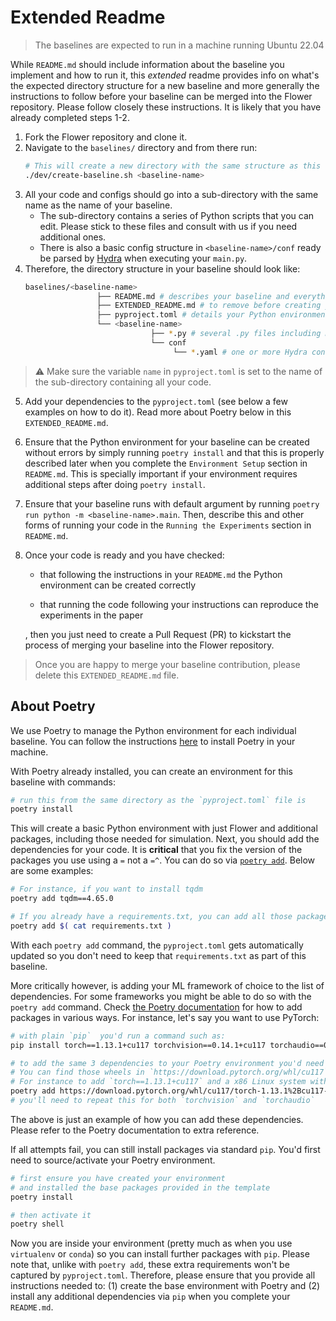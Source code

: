 # Extended Readme

> The baselines are expected to run in a machine running Ubuntu 22.04

While `README.md` should include information about the baseline you implement and how to run it, this _extended_ readme provides info on what's the expected directory structure for a new baseline and more generally the instructions to follow before your baseline can be merged into the Flower repository. Please follow closely these instructions. It is likely that you have already completed steps 1-2.

1. Fork the Flower repository and clone it.
2. Navigate to the `baselines/` directory and from there run:
   ```bash
   # This will create a new directory with the same structure as this `baseline_template` directory.
   ./dev/create-baseline.sh <baseline-name>
   ```
3. All your code and configs should go into a sub-directory with the same name as the name of your baseline.
   - The sub-directory contains a series of Python scripts that you can edit. Please stick to these files and consult with us if you need additional ones.
   - There is also a basic config structure in `<baseline-name>/conf` ready be parsed by [Hydra](https://hydra.cc/) when executing your `main.py`.
4. Therefore, the directory structure in your baseline should look like:
   ```bash
   baselines/<baseline-name>
                   ├── README.md # describes your baseline and everything needed to use it
                   ├── EXTENDED_README.md # to remove before creating your PR
                   ├── pyproject.toml # details your Python environment
                   └── <baseline-name>
                               ├── *.py # several .py files including main.py and __init__.py
                               └── conf
                                    └── *.yaml # one or more Hydra config files

   ```

> :warning: Make sure the variable `name` in `pyproject.toml` is set to the name of the sub-directory containing all your code.

5. Add your dependencies to the `pyproject.toml` (see below a few examples on how to do it). Read more about Poetry below in this `EXTENDED_README.md`.

6. Ensure that the Python environment for your baseline can be created without errors by simply running `poetry install` and that this is properly described later when you complete the `Environment Setup` section in `README.md`. This is specially important if your environment requires additional steps after doing `poetry install`.

7. Ensure that your baseline runs with default argument by running `poetry run python -m <baseline-name>.main`. Then, describe this and other forms of running your code in the `Running the Experiments` section in `README.md`.

8. Once your code is ready and you have checked:

   - that following the instructions in your `README.md` the Python environment can be created correctly

   - that running the code following your instructions can reproduce the experiments in the paper

   , then you just need to create a Pull Request (PR) to kickstart the process of merging your baseline into the Flower repository.

> Once you are happy to merge your baseline contribution, please delete this `EXTENDED_README.md` file.

## About Poetry

We use Poetry to manage the Python environment for each individual baseline. You can follow the instructions [here](https://python-poetry.org/docs/) to install Poetry in your machine.

With Poetry already installed, you can create an environment for this baseline with commands:

```bash
# run this from the same directory as the `pyproject.toml` file is
poetry install
```

This will create a basic Python environment with just Flower and additional packages, including those needed for simulation. Next, you should add the dependencies for your code. It is **critical** that you fix the version of the packages you use using a `=` not a `=^`. You can do so via [`poetry add`](https://python-poetry.org/docs/cli/#add). Below are some examples:

```bash
# For instance, if you want to install tqdm
poetry add tqdm==4.65.0

# If you already have a requirements.txt, you can add all those packages (but ensure you have fixed the version) in one go as follows:
poetry add $( cat requirements.txt )
```

With each `poetry add` command, the `pyproject.toml` gets automatically updated so you don't need to keep that `requirements.txt` as part of this baseline.

More critically however, is adding your ML framework of choice to the list of dependencies. For some frameworks you might be able to do so with the `poetry add` command. Check [the Poetry documentation](https://python-poetry.org/docs/cli/#add) for how to add packages in various ways. For instance, let's say you want to use PyTorch:

```bash
# with plain `pip`  you'd run a command such as:
pip install torch==1.13.1+cu117 torchvision==0.14.1+cu117 torchaudio==0.13.1 --extra-index-url https://download.pytorch.org/whl/cu117

# to add the same 3 dependencies to your Poetry environment you'd need to add the URL to the wheel that the above pip command auto-resolves for you.
# You can find those wheels in `https://download.pytorch.org/whl/cu117`. Copy the link and paste it after the `poetry add` command.
# For instance to add `torch==1.13.1+cu117` and a x86 Linux system with Python3.8 you'd:
poetry add https://download.pytorch.org/whl/cu117/torch-1.13.1%2Bcu117-cp38-cp38-linux_x86_64.whl
# you'll need to repeat this for both `torchvision` and `torchaudio`
```

The above is just an example of how you can add these dependencies. Please refer to the Poetry documentation to extra reference.

If all attempts fail, you can still install packages via standard `pip`. You'd first need to source/activate your Poetry environment.

```bash
# first ensure you have created your environment
# and installed the base packages provided in the template
poetry install 

# then activate it
poetry shell
```

Now you are inside your environment (pretty much as when you use `virtualenv` or `conda`) so you can install further packages with `pip`. Please note that, unlike with `poetry add`, these extra requirements won't be captured by `pyproject.toml`. Therefore, please ensure that you provide all instructions needed to: (1) create the base environment with Poetry and (2) install any additional dependencies via `pip` when you complete your `README.md`.
